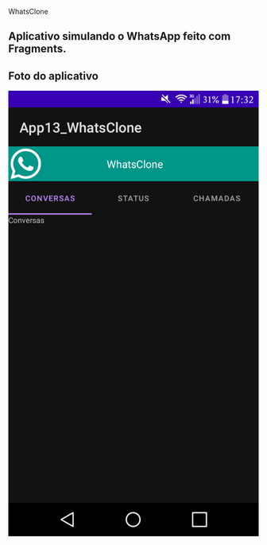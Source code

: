 WhatsClone

Aplicativo simulando o WhatsApp feito com Fragments.
---

## Foto do aplicativo

![App](/App13_WhatsClone/readme-images/app.png)